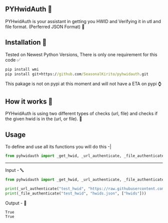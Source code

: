 ## PYHwidAuth 💾
PYHwidAuth is your assistant in getting you HWID and Verifying 
it in utl and file format. (Perferred JSON Format) 🤖
## Installation 📩
Tested on Newest Python Versions, There is only one requirement for this code ✅
```cmd
pip install wmi
pip install git+https://github.com/SeasonalKirito/pyhwidauth.git
```
This pakage is not on pypi at this moment and will not have a ETA on pypi ⌚
## How it works 💽
PYHwidAuth is using two different types of checks (url, file) and checks if the given hwid is in the (url, or file). 📨
## Usage
To define and use all its functions you will do this -|
```py
from pyhwidauth import _get_hwid, _url_authenticate, _file_authenticate
```
 
---
 
Input - 🔤
```py
from pyhwidauth import _get_hwid, _url_authenticate, _file_authenticate

print(_url_authenticate("test_hwid", "https://raw.githubusercontent.com/SeasonalKirito/pyhwidauth/main/tests/hwids.json", ["hwids"]))
print(_file_authenticate("test_hwid", "hwids.json", ["hwids"]))
```
Output - 🔢
```cmd
True
True
```
